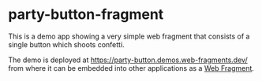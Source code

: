# party-button-fragment

This is a demo app showing a very simple web fragment that consists of a single button which shoots confetti.

The demo is deployed at https://party-button.demos.web-fragments.dev/ from where it can be embedded into other applications as a [Web Fragment](https://web-fragment.dev).